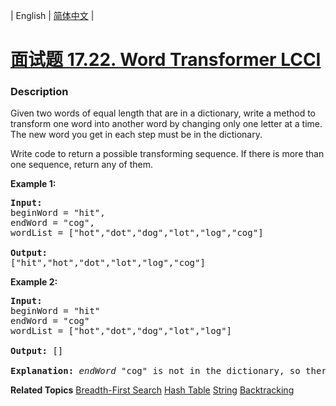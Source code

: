 | English | [简体中文](README.md) |

# [面试题 17.22. Word Transformer LCCI](https://leetcode.cn/problems/word-transformer-lcci)
 ### Description
<p>Given two words of equal length that are in a dictionary, write a method to transform one word into another word by changing only one letter at a time. The new word you get in each step must be in the dictionary.</p>

<p>Write code to return a possible transforming sequence. If there is more than one sequence, return any of them.</p>

<p><strong>Example 1:</strong></p>

<pre>
<strong>Input:</strong>
beginWord = &quot;hit&quot;,
endWord = &quot;cog&quot;,
wordList = [&quot;hot&quot;,&quot;dot&quot;,&quot;dog&quot;,&quot;lot&quot;,&quot;log&quot;,&quot;cog&quot;]

<strong>Output:</strong>
[&quot;hit&quot;,&quot;hot&quot;,&quot;dot&quot;,&quot;lot&quot;,&quot;log&quot;,&quot;cog&quot;]
</pre>

<p><strong>Example 2:</strong></p>

<pre>
<strong>Input:</strong>
beginWord = &quot;hit&quot;
endWord = &quot;cog&quot;
wordList = [&quot;hot&quot;,&quot;dot&quot;,&quot;dog&quot;,&quot;lot&quot;,&quot;log&quot;]

<strong>Output: </strong>[]

<strong>Explanation:</strong>&nbsp;<em>endWord</em> &quot;cog&quot; is not in the dictionary, so there&#39;s no possible transforming sequence.</pre>

**Related Topics**  [Breadth-First Search](https://leetcode.cn/tag/breadth-first-search) [Hash Table](https://leetcode.cn/tag/hash-table) [String](https://leetcode.cn/tag/string) [Backtracking](https://leetcode.cn/tag/backtracking) 